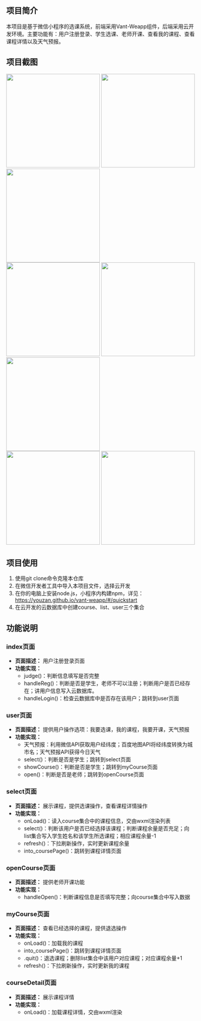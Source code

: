 ## 项目简介
本项目是基于微信小程序的选课系统，前端采用Vant-Weapp组件，后端采用云开发环境。主要功能有：用户注册登录、学生选课、老师开课、查看我的课程、查看课程详情以及天气预报。
## 项目截图
<div>
  <img src="https://github.com/fanta04/courseSelectWeApp/blob/master/project_pics/IMG_1712.PNG" width=250px />
  <img src="https://github.com/fanta04/courseSelectWeApp/blob/master/project_pics/IMG_1713.PNG" width=250px />
  <img src="https://github.com/fanta04/courseSelectWeApp/blob/master/project_pics/IMG_1714.PNG" width=250px />
</div>
<div>
  <img src="https://github.com/fanta04/courseSelectWeApp/blob/master/project_pics/IMG_1715.PNG" width=250px />
  <img src="https://github.com/fanta04/courseSelectWeApp/blob/master/project_pics/IMG_1717.PNG" width=250px />
  <img src="https://github.com/fanta04/courseSelectWeApp/blob/master/project_pics/IMG_1718.PNG" width=250px />
</div>
<div>
  <img src="https://github.com/fanta04/courseSelectWeApp/blob/master/project_pics/IMG_1719.PNG" width=250px />
  <img src="https://github.com/fanta04/courseSelectWeApp/blob/master/project_pics/IMG_1720.PNG" width=250px />
</div>

## 项目使用

 1. 使用git clone命令克隆本仓库
 2. 在微信开发者工具中导入本项目文件，选择云开发
 3. 在你的电脑上安装node.js，小程序内构建npm，详见：https://youzan.github.io/vant-weapp/#/quickstart
 4. 在云开发的云数据库中创建course、list、user三个集合

## 功能说明
### index页面

 - **页面描述：** 用户注册登录页面
 - **功能实现：** 
 	- judge()：判断信息填写是否完整
 	- handleReg()：判断是否是学生，老师不可以注册；判断用户是否已经存在；讲用户信息写入云数据库。
 	- handleLogin()：检查云数据库中是否存在该用户；跳转到user页面
 		  
 ### user页面

 - **页面描述：** 提供用户操作选项：我要选课，我的课程，我要开课，天气预报
 - **功能实现：** 
 	- 天气预报：利用微信API获取用户经纬度；百度地图API将经纬度转换为城市名；天气预报API获得今日天气
 	- select()：判断是否是学生；跳转到select页面
 	- showCourse()：判断是否是学生；跳转到myCourse页面
 	- open()：判断是否是老师；跳转到openCourse页面

 ### select页面

 - **页面描述：** 展示课程，提供选课操作，查看课程详情操作
 - **功能实现：** 
 	- onLoad()：读入course集合中的课程信息，交由wxml渲染列表
 	- select()：判断该用户是否已经选择该课程；判断课程余量是否充足；向list集合写入学生姓名和该学生所选课程；相应课程余量-1
 	- refresh()：下拉刷新操作，实时更新课程余量
 	- into_coursePage()：跳转到课程详情页面
 ### openCourse页面

 - **页面描述：** 提供老师开课功能
 - **功能实现：** 
 	- handleOpen()：判断课程信息是否填写完整；向course集合中写入数据
 		  
 		  
 ### myCourse页面
 - **页面描述：** 查看已经选择的课程，提供退选操作
 - **功能实现：** 
 	- onLoad()：加载我的课程
 	- into_coursePage()：跳转到课程详情页面
 	- .quit()：退选课程；删除list集合中该用户对应课程；对应课程余量+1
 	- refresh()：下拉刷新操作，实时更新我的课程

 ### courseDetail页面
 - **页面描述：** 展示课程详情
 - **功能实现：** 
 	- onLoad()：加载课程详情，交由wxml渲染
